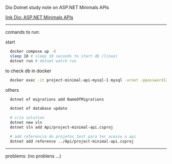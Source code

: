 Dio Dotnet study note on ASP.NET Minimals APIs

[link Dio: ASP.NET Minimals APIs](https://web.dio.me/lab/trabalhando-com-minimals-apis/learning/fcb434a3-cda8-4ccf-9981-e923a6d0d350?back=/track/coding-future-back-end-dot-net)

---

comands to run:

start
```bash
  docker compose up -d
  sleep 10 # sleep 10 seconds to start db (linux)
  dotnet run # dotnet watch run
```

to check db in docker
```bash
  docker exec -it project-minimal-api-mysql-1 mysql -uroot -ppassword123456 -e "SHOW DATABASES;"
```

others
```bash
  dotnet ef migrations add NameOfMigrations

  dotnet ef database update

  # cria solution
  dotnet new sln
  dotnet sln add Api/project-minimal-api.csproj 

  # add referencia do projetos test para ter acesso a api
  dotnet add reference ../Api/project-minimal-api.csproj 
```

---

problems: (no problens ...)